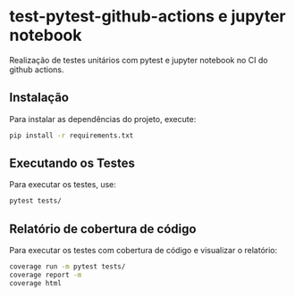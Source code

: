 

# test-pytest-github-actions e jupyter notebook

Realização de testes unitários com pytest e jupyter notebook no CI do github actions.

## Instalação

Para instalar as dependências do projeto, execute:

```bash
pip install -r requirements.txt

```
## Executando os Testes

Para executar os testes, use:

```bash
pytest tests/

```

## Relatório de cobertura de código

Para executar os testes com cobertura de código e visualizar o relatório:

```bash
coverage run -m pytest tests/
coverage report -m
coverage html

```

